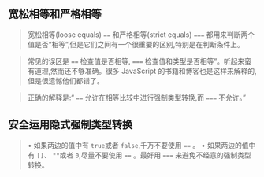 ## 宽松相等和严格相等

> 宽松相等(loose equals) `==` 和严格相等(strict equals) `===` 都用来判断两个值是否“相等”,但是它们之间有一个很重要的区别,特别是在判断条件上。

> 常见的误区是 `==` 检查值是否相等, `===` 检查值和类型是否相等”。听起来蛮有道理,然而还不够准确。很多 JavaScript 的书籍和博客也是这样来解释的,但是很遗憾他们都错了。

> 正确的解释是:“ `==` 允许在相等比较中进行强制类型转换,而 `===` 不允许。”

## 安全运用隐式强制类型转换

> • 如果两边的值中有 `true`或者 `false`,千万不要使用 `==` 。
> • 如果两边的值中有 `[]`、 `""`或者 `0`,尽量不要使用 `==` 。最好用 `===` 来避免不经意的强制类型转换。
